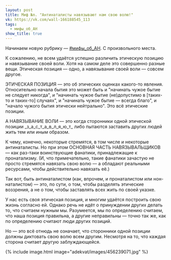 ```yaml
---
layout: post
title: Миф №n. "Антинаталисты навязывают нам свою волю!"
vk: https://vk.com/wall-166188545_113
tags:
  - мифы_об_АН
show_title: true
---
```

Начинаем новую рубрику — [#мифы_об_АН](poisk.html#antransl_мифы_об_АН). С произвольного места.

К сожалению, не всем удаётся успешно различить этическую позицию и навязывание своей воли. Хотя на самом деле это совершенно разные вещи. Этическая позиция — одно, а навязывание своей воли — совсем другое. 

ЭТИЧЕСКАЯ ПОЗИЦИЯ — это об этических оценках какого-то явления. Относительно начала бытия это может быть и "начинать чужое бытие не следует никогда", и "начинать чужое бытие (не)допустимо в \[таких-то и таких-то\] случаях", и "начинать чужое бытие — всегда благо", и "начало чужого бытия этически нейтрально". Это всё этические позиции. 

А НАВЯЗЫВАНИЕ ВОЛИ — это когда сторонники одной этической позиции \_з\_а\_с\_т\_а\_в\_л\_я\_ю\_т\_ либо пытаются заставить других людей жить тем или иным образом. 

К чему, конечно, некоторые стремятся, в том числе и некоторые антинаталисты. Но при этом ОСНОВНАЯ ЧАСТЬ НАВЯЗЫВАЛЬЩИКОВ — как раз-таки воинствующие фанатики, принадлежащие к пронатализму. (И, что примечательно, такие фанатики зачастую не просто стремятся навязать свою волю — а обладают реальными ресурсами, чтобы действительно навязать её.)

Так вот, быть антинаталистом (как, впрочем, и пронаталистом или нон-наталистом) — это, по сути, о том, чтобы разделять этические воззрения, а не о том, чтобы заставлять всех жить по своей указке. 

У нас есть своя этическая позиция, и многим удаётся построить свою жизнь согласно ей. Однако речь не идёт о принуждении других делать то, что считаем нужным мы. Разумеется, мы по определению считаем, что наша позиция правильна, а другие неправильны — точно так же, как по определению считают люди других позиций. 

Но — это всё отнюдь не означает, что сторонники одной позиции должны диктовать свою волю всем другим. Несмотря на то, что каждая сторона считает другую заблуждающейся.

{% include image.html image="adekvat/images/456239071.jpg" %}